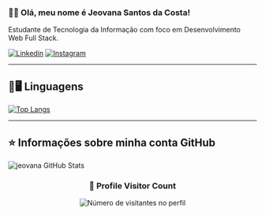 ### 💜👋 Olá, meu nome é <strong>Jeovana Santos da Costa!</strong>
Estudante de Tecnologia da Informação com foco em Desenvolvimento Web Full Stack.

[![Linkedin](https://img.shields.io/badge/LinkedIn-0077B5?style=for-the-badge&logo=linkedin&logoColor=white)](https://www.linkedin.com/in/jeovana-santos-da-costa) [![Instagram](https://img.shields.io/badge/Instagram-E4405F?style=for-the-badge&logo=instagram&logoColor=white)](https://www.instagram.com/portfolio_jeovana/)

---

## 🚀🖥️ Linguagens

[![Top Langs](https://github-readme-stats.vercel.app/api/top-langs/?username=jeovanasantos&layout=compact&theme=vision-friendly-dark)](https://github.com/anuraghazra/github-readme-stats)

---

## ⭐ Informações sobre minha conta GitHub

![jeovana GitHub Stats](https://github-readme-stats.vercel.app/api?username=jeovanasantos&show_icons=true&theme=dark)

<div align="center">
  <h3><b>📍 Profile Visitor Count</b></h3>
</div>

<p align="center">
  <img
    src="https://profile-counter.glitch.me/jeovanasantos/count.svg"
    alt="Número de visitantes no perfil"
  />
</p>

